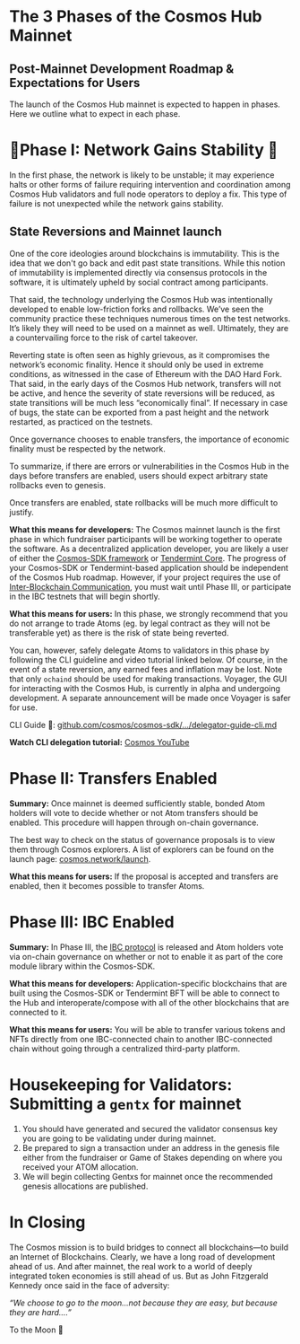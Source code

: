 # The 3 Phases of the Cosmos Hub Mainnet
## Post-Mainnet Development Roadmap & Expectations for Users

The launch of the Cosmos Hub mainnet is expected to happen in phases. Here we outline what to expect in each phase.

# 🚨Phase I: Network Gains Stability 🚨

In the first phase, the network is likely to be unstable; it may experience halts or other forms of failure requiring intervention and coordination among Cosmos Hub validators and full node operators to deploy a fix. This type of failure is not unexpected while the network gains stability. 

## State Reversions and Mainnet launch

One of the core ideologies around blockchains is immutability. This is the idea that we don't go 
back and edit past state transitions. While this notion of immutability is implemented directly via consensus protocols in the software, it is ultimately upheld by social contract among participants.

That said, the technology underlying the Cosmos Hub was intentionally developed to enable low-friction forks and rollbacks. We’ve seen the community practice these techniques numerous times on the test networks. It’s likely they will need to be used on a mainnet as well. Ultimately, they are a countervailing force to the risk of cartel takeover.

Reverting state is often seen as highly grievous, as it compromises the network’s economic finality. Hence it should only be used in extreme conditions, as witnessed in the case of Ethereum with the DAO Hard Fork. That said, in the early days of the Cosmos Hub network, transfers will not be active, and hence the severity of state reversions will be reduced, as state transitions will be much less “economically final”. If necessary in case of bugs, the state can be exported from a past height and the network restarted, as practiced on the testnets.

Once governance chooses to enable transfers, the importance of economic finality must be respected by the network.

To summarize, if there are errors or vulnerabilities in the Cosmos Hub in the days before transfers are enabled, users should expect arbitrary state rollbacks even to genesis.

Once transfers are enabled, state rollbacks will be much more difficult to justify. 

**What this means for developers:** The Cosmos mainnet launch is the first phase in which fundraiser participants will be working together to operate the software. As a decentralized application developer, you are likely a user of either the [Cosmos-SDK framework](https://cosmos.network/docs/) or [Tendermint Core](https://tendermint.com/docs/). The progress of your Cosmos-SDK or Tendermint-based application should be independent of the Cosmos Hub roadmap. However, if your project requires the use of [Inter-Blockchain Communication][blog post], you must wait until Phase III, or participate in the IBC testnets that will begin shortly.

**What this means for users:** In this phase, we strongly recommend that you do not arrange to trade Atoms (eg. by legal contract as they will not be transferable yet) as there is the risk of state being reverted.

You can, however, safely delegate Atoms to validators in this phase by following the CLI guideline and video tutorial linked below. Of course, in the event of a state reversion, any earned fees and inflation may be lost. Note that only `ochaind` should be used for making transactions. Voyager, the GUI for interacting with the Cosmos Hub, is currently in alpha and undergoing development. A separate announcement will be made once Voyager is safer for use.

CLI Guide 🔗:  [github.com/cosmos/cosmos-sdk/…/delegator-guide-cli.md](https://github.com/cosmos/cosmos-sdk/blob/develop/docs/ochain/delegator-guide-cli.md) 

**Watch CLI delegation tutorial:** [Cosmos YouTube](https://www.youtube.com/watch?v=ydZw6o6Mzy0)

# Phase II: Transfers Enabled

**Summary:** Once mainnet is deemed sufficiently stable, bonded Atom holders will vote to decide whether or not Atom transfers should be enabled. This procedure will happen through on-chain governance.

The best way to check on the status of governance proposals is to view them through Cosmos explorers. A list of explorers can be found on the launch page: [cosmos.network/launch](https://cosmos.network/launch). 

**What this means for users:** If the proposal is accepted and transfers are enabled, then it becomes possible to transfer Atoms.

# Phase III: IBC Enabled

**Summary:** In Phase III, the [IBC protocol][ibc] is released and Atom holders vote via on-chain governance on whether or not to enable it as part of the core module library within the Cosmos-SDK. 

**What this means for developers:** Application-specific blockchains that are built using the Cosmos-SDK or Tendermint BFT will be able to connect to the Hub and interoperate/compose with all of the other blockchains that are connected to it.

**What this means for users:** You will be able to transfer various tokens and NFTs directly from one IBC-connected chain to another IBC-connected chain without going through a centralized 
third-party platform.

# Housekeeping for Validators: Submitting a `gentx` for mainnet

1. You should have generated and secured the validator consensus key you are going to be validating under during mainnet.
2. Be prepared to sign a transaction under an address in the genesis file either from the fundraiser or Game of Stakes depending on where you received your ATOM allocation.
3. We will begin collecting Gentxs for mainnet once the recommended genesis allocations are published.

# In Closing
The Cosmos mission is to build bridges to connect all blockchains—to build an Internet of Blockchains. Clearly, we have a long road of development ahead of us. And after mainnet, the real work to a world of deeply integrated token economies is still ahead of us. But as John Fitzgerald Kennedy once said in the face of adversity:

*“We choose to go to the moon...not because they are easy, but because they are hard….”*

To the Moon 🚀


[blog post]: [https://blog.cosmos.network/developer-deep-dive-cosmos-ibc-5855aaf183fe]
[ibc]: [https://github.com/cosmos/cosmos-sdk/blob/develop/docs/spec/ibc/overview.md]
